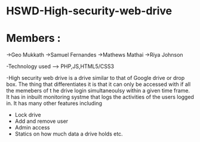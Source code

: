 # HSWD-High-security-web-drive
# Members : 
->Geo Mukkath
->Samuel Fernandes 
->Mathews Mathai
->Riya Johnson

-Technology used -->
PHP,JS,HTML5/CSS3


-High security web drive is a drive similar to that of Google drive or drop box.
The thing that differentiates it is that it can only be accessed with if all the memebers of t he drive login simultaneoulsy
within a given time frame. 
It has in inbuilt monitoring systme that logs the activities of the users logged in. 
It has many other features including 
- Lock drive
- Add and remove user 
- Admin access
- Statics on how much data a drive holds etc. 

